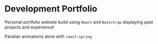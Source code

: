 # Development Portfolio

Personal portfolio website build using `React` and `Bootstrap` displaying past projects and experience!

Parallax animations done with `react-spring`
